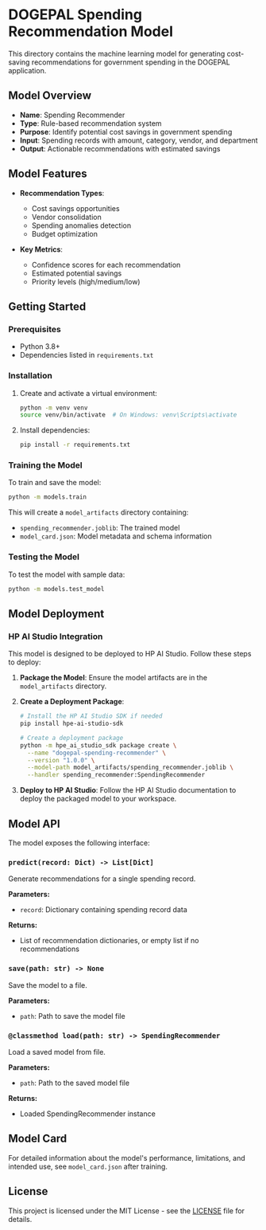 # DOGEPAL Spending Recommendation Model

This directory contains the machine learning model for generating cost-saving recommendations for government spending in the DOGEPAL application.

## Model Overview

- **Name**: Spending Recommender
- **Type**: Rule-based recommendation system
- **Purpose**: Identify potential cost savings in government spending
- **Input**: Spending records with amount, category, vendor, and department
- **Output**: Actionable recommendations with estimated savings

## Model Features

- **Recommendation Types**:
  - Cost savings opportunities
  - Vendor consolidation
  - Spending anomalies detection
  - Budget optimization

- **Key Metrics**:
  - Confidence scores for each recommendation
  - Estimated potential savings
  - Priority levels (high/medium/low)

## Getting Started

### Prerequisites

- Python 3.8+
- Dependencies listed in `requirements.txt`

### Installation

1. Create and activate a virtual environment:
   ```bash
   python -m venv venv
   source venv/bin/activate  # On Windows: venv\Scripts\activate
   ```

2. Install dependencies:
   ```bash
   pip install -r requirements.txt
   ```

### Training the Model

To train and save the model:

```bash
python -m models.train
```

This will create a `model_artifacts` directory containing:
- `spending_recommender.joblib`: The trained model
- `model_card.json`: Model metadata and schema information

### Testing the Model

To test the model with sample data:

```bash
python -m models.test_model
```

## Model Deployment

### HP AI Studio Integration

This model is designed to be deployed to HP AI Studio. Follow these steps to deploy:

1. **Package the Model**:
   Ensure the model artifacts are in the `model_artifacts` directory.

2. **Create a Deployment Package**:
   ```bash
   # Install the HP AI Studio SDK if needed
   pip install hpe-ai-studio-sdk
   
   # Create a deployment package
   python -m hpe_ai_studio_sdk package create \
     --name "dogepal-spending-recommender" \
     --version "1.0.0" \
     --model-path model_artifacts/spending_recommender.joblib \
     --handler spending_recommender:SpendingRecommender
   ```

3. **Deploy to HP AI Studio**:
   Follow the HP AI Studio documentation to deploy the packaged model to your workspace.

## Model API

The model exposes the following interface:

### `predict(record: Dict) -> List[Dict]`

Generate recommendations for a single spending record.

**Parameters:**
- `record`: Dictionary containing spending record data

**Returns:**
- List of recommendation dictionaries, or empty list if no recommendations

### `save(path: str) -> None`

Save the model to a file.

**Parameters:**
- `path`: Path to save the model file

### `@classmethod load(path: str) -> SpendingRecommender`

Load a saved model from file.

**Parameters:**
- `path`: Path to the saved model file

**Returns:**
- Loaded SpendingRecommender instance

## Model Card

For detailed information about the model's performance, limitations, and intended use, see `model_card.json` after training.

## License

This project is licensed under the MIT License - see the [LICENSE](../LICENSE) file for details.
